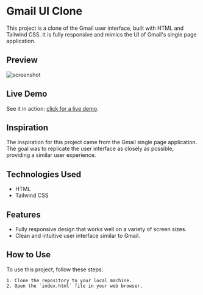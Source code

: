 
# Gmail UI Clone

This project is a clone of the Gmail user interface, built with HTML and Tailwind CSS. It is fully responsive and mimics the UI of Gmail's single page application.


## Preview

![screenshot]()


## Live Demo

See it in action: [click for a live demo]().


## Inspiration

The inspiration for this project came from the Gmail single page application. The goal was to replicate the user interface as closely as possible, providing a similar user experience.


## Technologies Used

- HTML 
- Tailwind CSS


## Features

- Fully responsive design that works well on a variety of screen sizes.
- Clean and intuitive user interface similar to Gmail.


## How to Use

To use this project, follow these steps:

    1. Clone the repository to your local machine.
    2. Open the `index.html` file in your web browser.